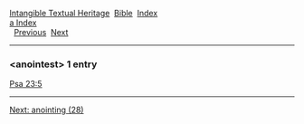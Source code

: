 [Intangible Textual Heritage](../../index)  [Bible](../index) 
[Index](index)   
[a Index](_a_)  
  [Previous](c00558)  [Next](c00560) 

------------------------------------------------------------------------

### &lt;anointest&gt; 1 entry

[Psa 23:5](../kjv/psa023.htm#005)  

------------------------------------------------------------------------

[Next: anointing (28)](c00560)
